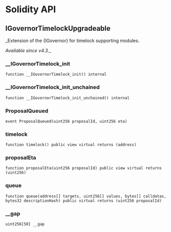 # Solidity API

## IGovernorTimelockUpgradeable

_Extension of the {IGovernor} for timelock supporting modules.

_Available since v4.3.__

### __IGovernorTimelock_init

```solidity
function __IGovernorTimelock_init() internal
```

### __IGovernorTimelock_init_unchained

```solidity
function __IGovernorTimelock_init_unchained() internal
```

### ProposalQueued

```solidity
event ProposalQueued(uint256 proposalId, uint256 eta)
```

### timelock

```solidity
function timelock() public view virtual returns (address)
```

### proposalEta

```solidity
function proposalEta(uint256 proposalId) public view virtual returns (uint256)
```

### queue

```solidity
function queue(address[] targets, uint256[] values, bytes[] calldatas, bytes32 descriptionHash) public virtual returns (uint256 proposalId)
```

### __gap

```solidity
uint256[50] __gap
```

